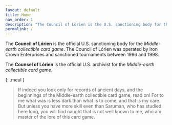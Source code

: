```yaml
---
layout: default
title: Home
nav_order: 1
description: "The Council of Lorien is the U.S. sanctioning body for the Middle-earth CCG."
permalink: /
---
```


The **Council of Lórien** is the official U.S. sanctioning body for the _Middle-earth collectible card game_. The Council of Lórien was operated by Iron Crown Enterprises and sanctioned tournaments between 1996 and 1998.

The **Counsel of Lórien** is the official U.S. archivist for the _Middle-earth collectible card game_.

{: .meul }
> If indeed you look only for records of ancient days, and the beginnings of the Middle-earth collectible card game, read on! For to me what was is less dark than what is to come, and that is my care. But unless you have more skill even than Saruman, who has studied here long, you will find naught that is not well known to me, who am master of the lore of this card game.
